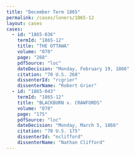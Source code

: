 ```yaml
---
title: "December Term 1865"
permalink: /cases/loners/1865-12
layout: cases
cases:
  - id: "1865-036"
    termId: "1865-12"
    title: "THE OTTAWA"
    volume: "070"
    page: "268"
    pdfSource: "loc"
    dateDecision: "Monday, February 19, 1866"
    citation: "70 U.S. 268"
    dissenterId: "rcgrier"
    dissenterName: "Robert Grier"
  - id: "1865-043"
    termId: "1865-12"
    title: "BLACKBURN v. CRAWFORDS"
    volume: "070"
    page: "175"
    pdfSource: "loc"
    dateDecision: "Monday, March 5, 1866"
    citation: "70 U.S. 175"
    dissenterId: "nclifford"
    dissenterName: "Nathan Clifford"
---
```

